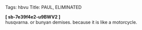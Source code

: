 Tags: hbvu
Title: PAUL, ELIMINATED
  
**[ sb-7e39f4e2-u9BWV2 ]**  
husqvarna. or bunyan demises. because it is like a motorcycle.